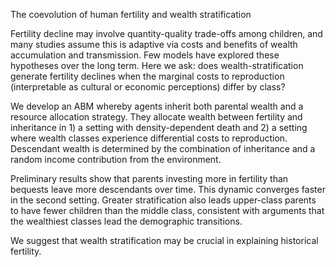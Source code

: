 The coevolution of human fertility and wealth stratification

Fertility decline may involve quantity-quality trade-offs among children, and many studies assume this is adaptive via costs and benefits of wealth accumulation and transmission. Few models have explored these hypotheses over the long term. Here we ask: does wealth-stratification generate fertility declines when the marginal costs to reproduction (interpretable as cultural or economic perceptions) differ by class?

We develop an ABM whereby agents inherit both parental wealth and a resource allocation strategy. They allocate wealth between fertility and inheritance in 1) a setting with density-dependent death and 2) a setting where wealth classes experience differential costs to reproduction. Descendant wealth is determined by the combination of inheritance and a random income contribution from the environment.

Preliminary results show that parents investing more in fertility than bequests leave more descendants over time. This dynamic converges faster in the second setting. Greater stratification also leads upper-class parents to have fewer children than the middle class, consistent with arguments that the wealthiest classes lead the demographic transitions.

We suggest that wealth stratification may be crucial in explaining historical fertility.